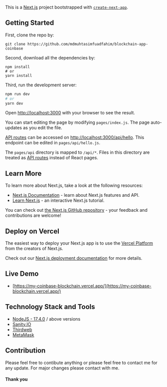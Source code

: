 This is a [Next.js](https://nextjs.org/) project bootstrapped with [`create-next-app`](https://github.com/vercel/next.js/tree/canary/packages/create-next-app).

## Getting Started

First, clone the repo by:

```
git clone https://github.com/mdmuhtasimfuadfahim/blockchain-app-coinbase
```
Second, download all the dependencies by:
```
npm install 
# or
yarn install
```
Third, run the development server:

```bash
npm run dev
# or
yarn dev
```

Open [http://localhost:3000](http://localhost:3000) with your browser to see the result.

You can start editing the page by modifying `pages/index.js`. The page auto-updates as you edit the file.

[API routes](https://nextjs.org/docs/api-routes/introduction) can be accessed on [http://localhost:3000/api/hello](http://localhost:3000/api/hello). This endpoint can be edited in `pages/api/hello.js`.

The `pages/api` directory is mapped to `/api/*`. Files in this directory are treated as [API routes](https://nextjs.org/docs/api-routes/introduction) instead of React pages.

## Learn More

To learn more about Next.js, take a look at the following resources:

- [Next.js Documentation](https://nextjs.org/docs) - learn about Next.js features and API.
- [Learn Next.js](https://nextjs.org/learn) - an interactive Next.js tutorial.

You can check out [the Next.js GitHub repository](https://github.com/vercel/next.js/) - your feedback and contributions are welcome!

## Deploy on Vercel

The easiest way to deploy your Next.js app is to use the [Vercel Platform](https://vercel.com/new?utm_medium=default-template&filter=next.js&utm_source=create-next-app&utm_campaign=create-next-app-readme) from the creators of Next.js.

Check out our [Next.js deployment documentation](https://nextjs.org/docs/deployment) for more details.

## Live Demo

  - [https://my-coinbase-blockchain.vercel.app/](https://my-coinbase-blockchain.vercel.app/)
 
## Technology Stack and Tools

  - [NodeJS - 17.4.0](https://nodejs.org/en/) / above versions
  - [Sanity.IO](https://www.sanity.io/)
  - [Thirdweb](https://thirdweb.com/)
  - [MetaMask](https://metamask.io/)
  
  ## Contribution
  
  Please feel free to contibute anything or please feel free to contact me for any update. For major changes please contact with me.
  
  #### Thank you
 
